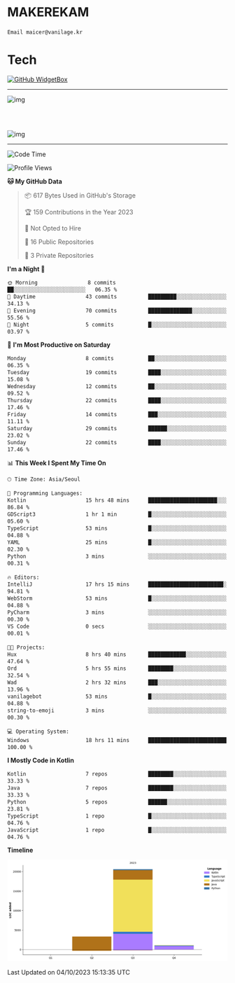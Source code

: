 # MAKEREKAM

`Email maicer@vanilage.kr`

# Tech

[![GitHub WidgetBox](https://github-widgetbox.vercel.app/api/skills?languages=python,js,ts,c,cpp,cs,java,kotlin,bash,md,html,css,xml,yaml,swift,powershell,json,R,SQL&includeNames=true&theme=darkmode)](https://github.com/Jurredr/github-widgetbox)

---

![img](https://github-readme-stats.vercel.app/api/top-langs/?username=MAKEREKAM&layout=compact&theme=gruvbox)

<br>
<br>

![img](https://github-readme-stats.vercel.app/api/?username=MAKEREKAM&layout=compact&theme=gruvbox)

---

<!--START_SECTION:waka-->
![Code Time](http://img.shields.io/badge/Code%20Time-15%20hrs%2039%20mins-blue)

![Profile Views](http://img.shields.io/badge/Profile%20Views-0-blue)

**🐱 My GitHub Data** 

> 📦 617 Bytes Used in GitHub's Storage 
 > 
> 🏆 159 Contributions in the Year 2023
 > 
> 🚫 Not Opted to Hire
 > 
> 📜 16 Public Repositories 
 > 
> 🔑 3 Private Repositories 
 > 
**I'm a Night 🦉** 

```text
🌞 Morning                8 commits           ██░░░░░░░░░░░░░░░░░░░░░░░   06.35 % 
🌆 Daytime                43 commits          █████████░░░░░░░░░░░░░░░░   34.13 % 
🌃 Evening                70 commits          ██████████████░░░░░░░░░░░   55.56 % 
🌙 Night                  5 commits           █░░░░░░░░░░░░░░░░░░░░░░░░   03.97 % 
```
📅 **I'm Most Productive on Saturday** 

```text
Monday                   8 commits           ██░░░░░░░░░░░░░░░░░░░░░░░   06.35 % 
Tuesday                  19 commits          ████░░░░░░░░░░░░░░░░░░░░░   15.08 % 
Wednesday                12 commits          ██░░░░░░░░░░░░░░░░░░░░░░░   09.52 % 
Thursday                 22 commits          ████░░░░░░░░░░░░░░░░░░░░░   17.46 % 
Friday                   14 commits          ███░░░░░░░░░░░░░░░░░░░░░░   11.11 % 
Saturday                 29 commits          ██████░░░░░░░░░░░░░░░░░░░   23.02 % 
Sunday                   22 commits          ████░░░░░░░░░░░░░░░░░░░░░   17.46 % 
```


📊 **This Week I Spent My Time On** 

```text
🕑︎ Time Zone: Asia/Seoul

💬 Programming Languages: 
Kotlin                   15 hrs 48 mins      ██████████████████████░░░   86.84 % 
GDScript3                1 hr 1 min          █░░░░░░░░░░░░░░░░░░░░░░░░   05.60 % 
TypeScript               53 mins             █░░░░░░░░░░░░░░░░░░░░░░░░   04.88 % 
YAML                     25 mins             █░░░░░░░░░░░░░░░░░░░░░░░░   02.30 % 
Python                   3 mins              ░░░░░░░░░░░░░░░░░░░░░░░░░   00.31 % 

🔥 Editors: 
IntelliJ                 17 hrs 15 mins      ████████████████████████░   94.81 % 
WebStorm                 53 mins             █░░░░░░░░░░░░░░░░░░░░░░░░   04.88 % 
PyCharm                  3 mins              ░░░░░░░░░░░░░░░░░░░░░░░░░   00.30 % 
VS Code                  0 secs              ░░░░░░░░░░░░░░░░░░░░░░░░░   00.01 % 

🐱‍💻 Projects: 
Hux                      8 hrs 40 mins       ████████████░░░░░░░░░░░░░   47.64 % 
Ord                      5 hrs 55 mins       ████████░░░░░░░░░░░░░░░░░   32.54 % 
Wad                      2 hrs 32 mins       ███░░░░░░░░░░░░░░░░░░░░░░   13.96 % 
vanilagebot              53 mins             █░░░░░░░░░░░░░░░░░░░░░░░░   04.88 % 
string-to-emoji          3 mins              ░░░░░░░░░░░░░░░░░░░░░░░░░   00.30 % 

💻 Operating System: 
Windows                  18 hrs 11 mins      █████████████████████████   100.00 % 
```

**I Mostly Code in Kotlin** 

```text
Kotlin                   7 repos             ████████░░░░░░░░░░░░░░░░░   33.33 % 
Java                     7 repos             ████████░░░░░░░░░░░░░░░░░   33.33 % 
Python                   5 repos             ██████░░░░░░░░░░░░░░░░░░░   23.81 % 
TypeScript               1 repo              █░░░░░░░░░░░░░░░░░░░░░░░░   04.76 % 
JavaScript               1 repo              █░░░░░░░░░░░░░░░░░░░░░░░░   04.76 % 
```



**Timeline**

![Lines of Code chart](https://raw.githubusercontent.com/MAKEREKAM/MAKEREKAM/main/assets/bar_graph.png)


 Last Updated on 04/10/2023 15:13:35 UTC
<!--END_SECTION:waka-->

